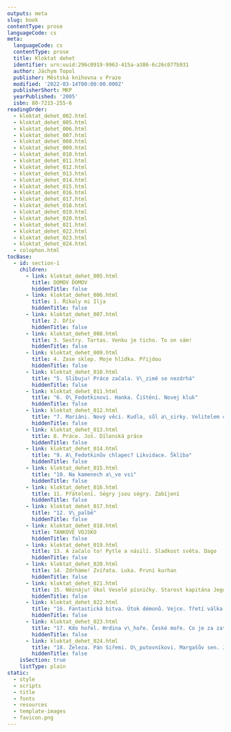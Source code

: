 ```yaml
---
outputs: meta
slug: book
contentType: prose
languageCode: cs
meta:
  languageCode: cs
  contentType: prose
  title: Kloktat dehet
  identifier: urn:uuid:296c0919-9963-415a-a386-6c26c077b931
  author: Jáchym Topol
  publisher: Městská knihovna v Praze
  modified: '2022-03-14T00:00:00.000Z'
  publisherShort: MKP
  yearPublished: '2005'
  isbn: 80-7215-255-6
readingOrder:
  - kloktat_dehet_002.html
  - kloktat_dehet_005.html
  - kloktat_dehet_006.html
  - kloktat_dehet_007.html
  - kloktat_dehet_008.html
  - kloktat_dehet_009.html
  - kloktat_dehet_010.html
  - kloktat_dehet_011.html
  - kloktat_dehet_012.html
  - kloktat_dehet_013.html
  - kloktat_dehet_014.html
  - kloktat_dehet_015.html
  - kloktat_dehet_016.html
  - kloktat_dehet_017.html
  - kloktat_dehet_018.html
  - kloktat_dehet_019.html
  - kloktat_dehet_020.html
  - kloktat_dehet_021.html
  - kloktat_dehet_022.html
  - kloktat_dehet_023.html
  - kloktat_dehet_024.html
  - colophon.html
tocBase:
  - id: section-1
    children:
      - link: kloktat_dehet_005.html
        title: DOMOV DOMOV
        hiddenTitle: false
      - link: kloktat_dehet_006.html
        title: 1. Říkaly mi Ilja
        hiddenTitle: false
      - link: kloktat_dehet_007.html
        title: 2. Dřív
        hiddenTitle: false
      - link: kloktat_dehet_008.html
        title: 3. Sestry. Tartas. Venku je ticho. To on sám!
        hiddenTitle: false
      - link: kloktat_dehet_009.html
        title: 4. Zase sklep. Moje hlídka. Přijdou
        hiddenTitle: false
      - link: kloktat_dehet_010.html
        title: "5. Slibuju! Práce začala. V\_zimě se nezdrhá"
        hiddenTitle: false
      - link: kloktat_dehet_011.html
        title: "6. O\_Fedotkinovi. Hanka. Čištění. Novej kluk"
        hiddenTitle: false
      - link: kloktat_dehet_012.html
        title: "7. Mariáni. Nový věci. Kudla, sůl a\_sirky. Velitelem čety!"
        hiddenTitle: false
      - link: kloktat_dehet_013.html
        title: 8. Práce. Još. Dílenská práce
        hiddenTitle: false
      - link: kloktat_dehet_014.html
        title: "9. A\_Fedotkinův chlapec? Likvidace. Šklíba"
        hiddenTitle: false
      - link: kloktat_dehet_015.html
        title: "10. Na kamenech a\_ve vsi"
        hiddenTitle: false
      - link: kloktat_dehet_016.html
        title: 11. Přátelení. Ségry jsou ségry. Zabíjení
        hiddenTitle: false
      - link: kloktat_dehet_017.html
        title: "12. V\_palbě"
        hiddenTitle: false
      - link: kloktat_dehet_018.html
        title: TANKOVÉ VOJSKO
        hiddenTitle: false
      - link: kloktat_dehet_019.html
        title: 13. A začalo to! Pytle a násilí. Sladkost světa. Dago
        hiddenTitle: false
      - link: kloktat_dehet_020.html
        title: 14. Zdrháme! Zvířata. Luka. První kurhan
        hiddenTitle: false
      - link: kloktat_dehet_021.html
        title: 15. Něznáju! Úkol Veselé písničky. Starost kapitána Jegorova. Mořská
        hiddenTitle: false
      - link: kloktat_dehet_022.html
        title: "16. Fantastická bitva. Útok démonů. Vejce. Třetí válka a\_poslední televize"
        hiddenTitle: false
      - link: kloktat_dehet_023.html
        title: "17. Kdo hořel. Hrdina v\_hoře. České moře. Co je za zatáčkou"
        hiddenTitle: false
      - link: kloktat_dehet_024.html
        title: "18. Železa. Pán Siřemi. O\_putovníkovi. Margašův sen. Jsem to já, nejsem to já"
        hiddenTitle: false
    isSection: true
    listType: plain
static:
  - style
  - scripts
  - title
  - fonts
  - resources
  - template-images
  - favicon.png
---
```

